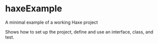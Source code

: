 # haxeExample
A minimal example of a working Haxe project

Shows how to set up the project, define and use an interface, class, and test.
